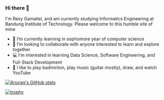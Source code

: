 ### Hi there 👋

I'm Rexy Gamaliel, and am currently studying Informatics Engineering at Bandung Institute of Technology.
Please welcome to this humble site of mine 

- 🌱 I’m currently learning in sophomore year of computer science
- 👯 I’m looking to collaborate with anyone interested to learn and explore together
- 💻 I’m interested in learning Data Science, Software Engineering, and Full-Stack Development
- 🏀 I like to play badminton, play music (guitar mostly), draw, and watch YouTube

[![Anurag's GitHub stats](https://github-readme-stats.vercel.app/api?username=rexy-gamaliel)](https://github.com/anuraghazra/github-readme-stats)

[![trophy](https://github-profile-trophy.vercel.app/?username=rexy-gamaliel&rank=S,AAA,AA,A,B)](https://github.com/ryo-ma/github-profile-trophy)
